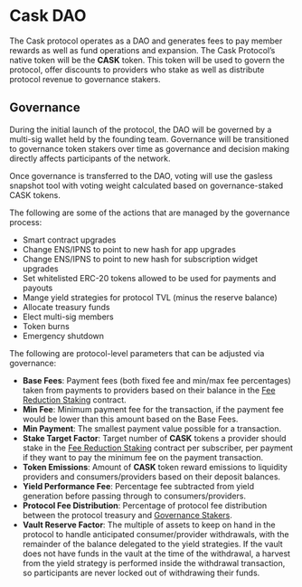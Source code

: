 # Cask DAO

The Cask protocol operates as a DAO and generates fees to pay member rewards as well as fund operations and expansion.
The Cask Protocol’s native token will be the **CASK** token. This token will be used to govern the protocol, offer discounts to
providers who stake as well as distribute protocol revenue to governance stakers.

## Governance

During the initial launch of the protocol, the DAO will be governed by a multi-sig wallet held by the founding team.
Governance will be transitioned to governance token stakers over time as governance and decision making directly affects
participants of the network.

Once governance is transferred to the DAO, voting will use the gasless snapshot tool with voting weight calculated based
on governance-staked CASK tokens.

The following are some of the actions that are managed by the governance process:

* Smart contract upgrades
* Change ENS/IPNS to point to new hash for app upgrades
* Change ENS/IPNS to point to new hash for subscription widget upgrades
* Set whitelisted ERC-20 tokens allowed to be used for payments and payouts
* Mange yield strategies for protocol TVL (minus the reserve balance)
* Allocate treasury funds
* Elect multi-sig members
* Token burns
* Emergency shutdown

The following are protocol-level parameters that can be adjusted via governance:

* **Base Fees**: Payment fees (both fixed fee and min/max fee percentages) taken from payments to providers based on
  their balance in the [Fee Reduction Staking](/tokenomics.md#token-and-staking) contract.
* **Min Fee**: Minimum payment fee for the transaction, if the payment fee would be lower than this amount based on
  the Base Fees.
* **Min Payment**: The smallest payment value possible for a transaction.
* **Stake Target Factor**: Target number of **CASK** tokens a provider should stake in
  the [Fee Reduction Staking](/tokenomics.md#token-and-staking) contract per subscriber, per payment if they want to pay
  the minimum fee on the payment transaction.
* **Token Emissions**: Amount of **CASK** token reward emissions to liquidity providers and consumers/providers based on
  their deposit balances.
* **Yield Performance Fee**: Percentage fee subtracted from yield generation before passing through to
  consumers/providers.
* **Protocol Fee Distribution**: Percentage of protocol fee distribution between the protocol treasury
  and [Governance Stakers](/tokenomics.md#token-and-staking).
* **Vault Reserve Factor**: The multiple of assets to keep on hand in the protocol to handle anticipated
  consumer/provider withdrawals, with the remainder of the balance delegated to the yield strategies. If the vault does
  not have funds in the vault at the time of the withdrawal, a harvest from the yield strategy is performed inside the
  withdrawal transaction, so participants are never locked out of withdrawing their funds.